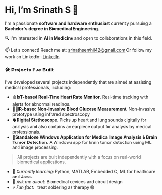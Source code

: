 # Hi, I’m Srinath S 👋  
I'm a passionate **software and hardware enthusiast** currently pursuing a **Bachelor's degree in Biomedical Engineering**.

🔍 I'm interested in **AI in Medicine** and open to collaborations in this field. 
 
📫 Let's connect!
Reach me at: srinathsenthil42@gmail.com
Or follow my work on LinkedIn:-[LinkedIn](https://www.linkedin.com/in/srinath-senthilnathan-7a3366289?utm_source=share&utm_campaign=share_via&utm_content=profile&utm_medium=android_app)

### 🛠️ Projects I've Built
I've developed several projects independently that are aimed at assisting medical professionals, including:

- 🩸**IoT-based Real-Time Heart Rate Monitor**. Real-time tracking with alerts for abnormal readings.  
- ☝🏻**IR-based Non-Invasive Blood Glucose Measurement**. Non-invasive prototype using infrared spectroscopy.
- 🫀**Digital Stethoscope**. Picks up heart and lung sounds digitally for analysis and also contains an earpiece output for analysis by medical professionals. 
- 🧠**Standalone Windows Application for Medical Image Analysis & Brain Tumor Detection**. A Windows app for brain tumor detection using ML and image processing. 

> All projects are built independently with a focus on real-world biomedical applications.

- 🌱 *Currently learning:* Python, MATLAB, Embedded C, ML for healthcare and Java. 
- 💬 *Ask me about:* Biomedical devices and circuit design  
- ⚡ *Fun fact:* I treat soldering as therapy 😄

